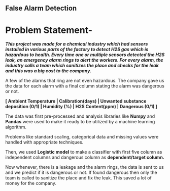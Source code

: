 ## False Alarm Detection

# Problem Statement-

***This project was made for a chemical industry which had sensors installed in various parts of the factory to detect H2S gas which is hazardous to health. Every time one or multiple sensors detected the H2S leak, an emergency alarm rings to alert the workers. For every alarm, the industry calls a team which sanitizes the place and checks for the leak and this was a big cost to the company.***

A few of the alarms that ring are not even hazardous. The company gave us the data for each alarm with a final column stating the alarm was dangerous or not.

**[ Ambient Temperature |	Calibration(days)	| Unwanted substance deposition (0/1)	| Humidity (%)	| H2S Content(ppm)	| Dangerous (0/1) ]**

The data was first pre-processed and analysis libraries like **Numpy** and **Pandas** were used to make it ready to be utilized by a machine learning algorithm.

Problems like standard scaling, categorical data and missing values were handled with appropriate techniques.

Then, we used **Logistic model** to make a classifier with first five column as independent columns and dangerous column as **dependent/target column.**

Now whenever, there is a leakage and the alarm rings, the data is sent to us and we predict if it is dangerous or not. If found dangerous then only the team is called to sanitize the place and fix the leak. This saved a lot of money for the company. 

